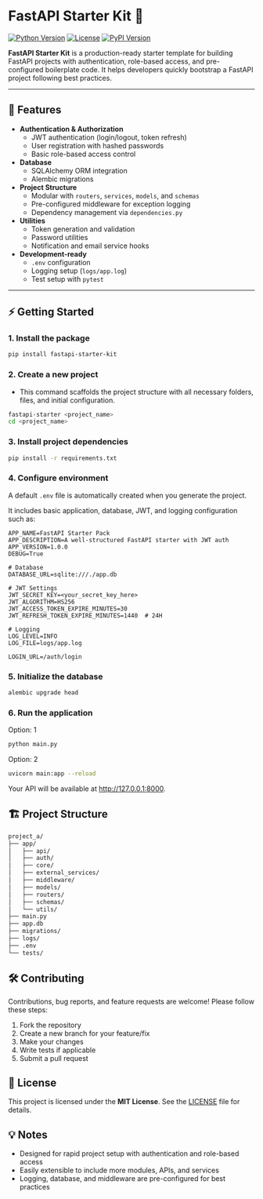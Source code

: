 # FastAPI Starter Kit 🚀

[![Python Version](https://img.shields.io/badge/python-3.10+-blue.svg)](https://www.python.org/) [![License](https://img.shields.io/badge/license-MIT-green.svg)](https://opensource.org/licenses/MIT) [![PyPI Version](https://img.shields.io/pypi/v/fastapi-starter-kit.svg)](https://pypi.org/project/fastapi-starter-kit/)

**FastAPI Starter Kit** is a production-ready starter template for building FastAPI projects with authentication, role-based access, and pre-configured boilerplate code. It helps developers quickly bootstrap a FastAPI project following best practices.

---

## 🌟 Features

- **Authentication & Authorization**
  - JWT authentication (login/logout, token refresh)
  - User registration with hashed passwords
  - Basic role-based access control
- **Database**
  - SQLAlchemy ORM integration
  - Alembic migrations
- **Project Structure**
  - Modular with `routers`, `services`, `models`, and `schemas`
  - Pre-configured middleware for exception logging
  - Dependency management via `dependencies.py`
- **Utilities**
  - Token generation and validation
  - Password utilities
  - Notification and email service hooks
- **Development-ready**
  - `.env` configuration
  - Logging setup (`logs/app.log`)
  - Test setup with `pytest`

---

## ⚡ Getting Started

### 1. Install the package

```bash
pip install fastapi-starter-kit
```

### 2. Create a new project
- This command scaffolds the project structure with all necessary folders, files, and initial configuration.
```bash
fastapi-starter <project_name>
cd <project_name>
```

### 3. Install project dependencies
```bash
pip install -r requirements.txt
```

### 4. Configure environment
A default `.env` file is automatically created when you generate the project.

It includes basic application, database, JWT, and logging configuration such as:

```dotenv
APP_NAME=FastAPI Starter Pack
APP_DESCRIPTION=A well-structured FastAPI starter with JWT auth
APP_VERSION=1.0.0
DEBUG=True

# Database
DATABASE_URL=sqlite:///./app.db

# JWT Settings
JWT_SECRET_KEY=<your_secret_key_here>
JWT_ALGORITHM=HS256
JWT_ACCESS_TOKEN_EXPIRE_MINUTES=30
JWT_REFRESH_TOKEN_EXPIRE_MINUTES=1440  # 24H

# Logging
LOG_LEVEL=INFO
LOG_FILE=logs/app.log

LOGIN_URL=/auth/login
```

### 5. Initialize the database
```bash
alembic upgrade head
```

### 6. Run the application
Option: 1
```bash
python main.py
```
Option: 2
```bash
uvicorn main:app --reload
```

Your API will be available at http://127.0.0.1:8000.


## 🏗️ Project Structure
```bash
project_a/
├── app/
│   ├── api/
│   ├── auth/
│   ├── core/
│   ├── external_services/
│   ├── middleware/
│   ├── models/
│   ├── routers/
│   ├── schemas/
│   └── utils/
├── main.py
├── app.db
├── migrations/
├── logs/
├── .env
└── tests/
```


## 🛠️ Contributing

Contributions, bug reports, and feature requests are welcome!
Please follow these steps:
1. Fork the repository
2. Create a new branch for your feature/fix
3. Make your changes
4. Write tests if applicable
5. Submit a pull request


## 📜 License
This project is licensed under the **MIT License**. See the [LICENSE](https://github.com/jay0311-dev/fastapi-starter-kit/blob/release/LICENSE) file for details.


## 💡 Notes

- Designed for rapid project setup with authentication and role-based access
- Easily extensible to include more modules, APIs, and services
- Logging, database, and middleware are pre-configured for best practices